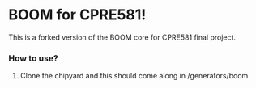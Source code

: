 # BOOM for CPRE581!

This is a forked version of the BOOM core for CPRE581 final project.

### How to use?
1. Clone the chipyard and this should come along in <chipyard root>/generators/boom
